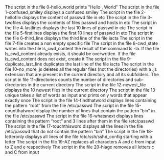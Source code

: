 The script in the file 0-hello_world prints "Hello , World"
The script in the file 1-confused_smiley displays a confused smiley
The script in the file 2-hellofile displays the content of passwd file in etc
The script in the file 3-twofiles displays the contents of files passwd and hosts in etc
The script in the file 4-lastlines displays the last 10 lines of passwd in etc
The script in the file 5-firstlines displays the first 10 lines of passwd in etc
The script in the file 6-third_line displays the third line of the file iacta
The script in the file 7-file creates a non empty specific file
The script in the file 8-cwd_state writes into the file ls_cwd_content the result of the command ls -la. If the file ls_cwd_content already exists, it should be overwritten. If the file ls_cwd_content does not exist, create it
The script in the file 9-duplicate_last_line duplicates the last line of the file iacta
The script in the file 10-no_more_js deletes all the regular files (not the directories) with a .js extension that are present in the current directory and all its subfolders.
The script in file 11-directories counts the number of directories and sub-directories in the current directory
The script in the file 12-newest_file displays the 10 newest files in the current directory
The script in the file 13-unique takes a list of words as input and prints only words that appear exactly once
The script in the file 14-findthatword displays lines containing the pattern “root” from the file /etc/passwd
The script in the file 15-countthatword display the number of lines that contain the pattern “bin” in the file /etc/passwd
The script in the file 16-whatsnext displays lines containing the pattern “root” and 3 lines after them in the file /etc/passwd
The script in the file 17-touchthisword displays all the lines in the file /etc/passwd that do not contain the pattern “bin”
The script in the file 18-letteronly displays all lines of the file /etc/ssh/sshd_config starting with a letter
The script in the file 19-AZ replaces all characters A and c from input to Z and e respectively
The script in the file 20-hiago removes all letters c and C from input
